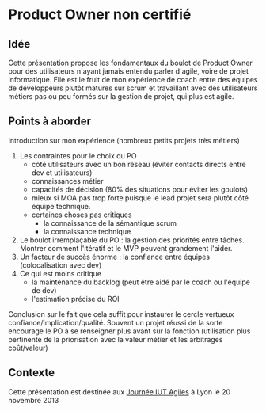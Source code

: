 Product Owner non certifié
======================

## Idée ##

Cette présentation propose les fondamentaux du boulot de Product Owner pour des utilisateurs 
n'ayant jamais entendu parler d'agile, voire de projet informatique. Elle est le fruit de mon
expérience de coach entre des équipes de développeurs plutôt matures sur scrum et travaillant
avec des utilisateurs métiers pas ou peu formés sur la gestion de projet, qui plus est agile.

## Points à aborder ##

Introduction sur mon expérience (nombreux petits projets très métiers)

1. Les contraintes pour le choix du PO
    * côté utilisateurs avec un bon réseau (éviter contacts directs entre dev et utilisateurs)
    * connaissances métier
    * capacités de décision (80% des situations pour éviter les goulots)
    * mieux si MOA pas trop forte puisque le lead projet sera plutôt côté équipe technique.
    * certaines choses pas critiques
        * la connaissance de la sémantique scrum
        * la connaissance technique
1. Le boulot irremplaçable du PO : la gestion des priorités entre tâches. Montrer comment l'itératif et le MVP peuvent grandement l'aider.
1. Un facteur de succès énorme : la confiance entre équipes (colocalisation avec dev)
1. Ce qui est moins critique
    * la maintenance du backlog (peut être aidé par le coach ou l'équipe de dev)
    * l'estimation précise du ROI

Conclusion sur le fait que cela suffit pour instaurer le cercle vertueux confiance/implication/qualité. 
Souvent un projet réussi de la sorte encourage le PO à se renseigner plus avant sur la fonction (utilisation plus pertinente de la priorisation avec la valeur métier et les arbitrages coût/valeur)

## Contexte ##

Cette présentation est destinée aux [Journée IUT Agiles](http://www.iutagile.com/) à Lyon le 20 novembre 2013
